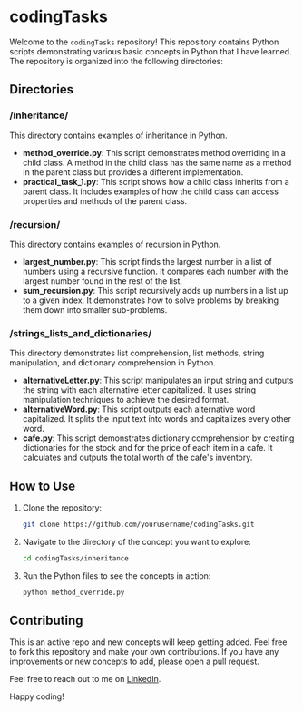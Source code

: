 # codingTasks

Welcome to the `codingTasks` repository! This repository contains Python scripts demonstrating various basic concepts in Python that I have learned. The repository is organized into the following directories:

## Directories

### /inheritance/
This directory contains examples of inheritance in Python.

- **method_override.py**: This script demonstrates method overriding in a child class. A method in the child class has the same name as a method in the parent class but provides a different implementation.
- **practical_task_1.py**: This script shows how a child class inherits from a parent class. It includes examples of how the child class can access properties and methods of the parent class.

### /recursion/
This directory contains examples of recursion in Python.

- **largest_number.py**: This script finds the largest number in a list of numbers using a recursive function. It compares each number with the largest number found in the rest of the list.
- **sum_recursion.py**: This script recursively adds up numbers in a list up to a given index. It demonstrates how to solve problems by breaking them down into smaller sub-problems.

### /strings_lists_and_dictionaries/
This directory demonstrates list comprehension, list methods, string manipulation, and dictionary comprehension in Python.

- **alternativeLetter.py**: This script manipulates an input string and outputs the string with each alternative letter capitalized. It uses string manipulation techniques to achieve the desired format.
- **alternativeWord.py**: This script outputs each alternative word capitalized. It splits the input text into words and capitalizes every other word.
- **cafe.py**: This script demonstrates dictionary comprehension by creating dictionaries for the stock and for the price of each item in a cafe. It calculates and outputs the total worth of the cafe's inventory.

## How to Use

1. Clone the repository:
   ```sh
   git clone https://github.com/yourusername/codingTasks.git
   ```
2. Navigate to the directory of the concept you want to explore:
   ```sh
   cd codingTasks/inheritance
   ```
3. Run the Python files to see the concepts in action:
    ```sh
    python method_override.py
    ```

## Contributing
This is an active repo and new concepts will keep getting added. Feel free to fork this repository and make your own contributions. If you have any improvements or new concepts to add, please open a pull request.

Feel free to reach out to me on [LinkedIn](https://linkedin.com/javerria).

Happy coding!
